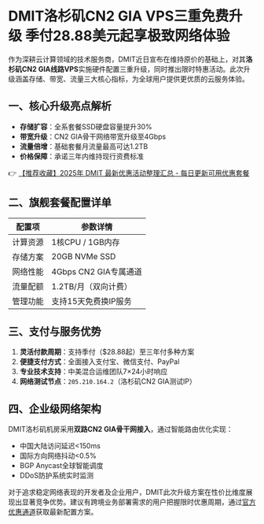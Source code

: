 # DMIT洛杉矶CN2 GIA VPS三重免费升级 季付28.88美元起享极致网络体验

作为深耕云计算领域的技术服务商，DMIT近日宣布在维持原价的基础上，对其**洛杉矶CN2 GIA线路VPS**实施硬件配置三重升级，同时推出限时特惠活动。此次升级涵盖存储、带宽、流量三大核心指标，为全球用户提供更优质的云服务体验。

## 一、核心升级亮点解析
- **存储扩容**：全系套餐SSD硬盘容量提升30%
- **带宽升级**：CN2 GIA骨干网络带宽升级至4Gbps
- **流量倍增**：基础套餐月流量最高可达1.2TB
- **价格保障**：承诺三年内维持现行资费标准

👉 [【推荐收藏】2025年 DMIT 最新优惠活动整理汇总 - 每日更新可用优惠套餐](https://bit.ly/dmit_coupon)

## 二、旗舰套餐配置详单
| 配置项       | 参数详情                  |
|--------------|-------------------------|
| 计算资源     | 1核CPU / 1GB内存         |
| 存储方案     | 20GB NVMe SSD           |
| 网络性能     | 4Gbps CN2 GIA专属通道    |
| 流量配额     | 1.2TB/月（双向计费）     |
| 管理功能     | 支持15天免费换IP服务     |

## 三、支付与服务优势
1. **灵活付款周期**：支持季付（$28.88起）至三年付多种方案
2. **便捷支付方式**：全面接入支付宝、微信支付、PayPal
3. **专业技术支持**：中美混合运维团队7×24小时响应
4. **网络测试节点**：`205.210.164.2`（洛杉矶CN2 GIA测试IP）

## 四、企业级网络架构
DMIT洛杉矶机房采用**双路CN2 GIA骨干网接入**，通过智能路由优化实现：
- 中国大陆访问延迟<150ms
- 国际方向网络抖动<0.5%
- BGP Anycast全球智能调度
- DDoS防护系统实时监测

对于追求稳定网络表现的开发者及企业用户，DMIT此次升级方案在性价比维度展现出显著竞争优势。建议有跨境业务部署需求的用户把握限时优惠周期，通过[官方优惠通道](https://bit.ly/dmit_coupon)获取最新配置方案。